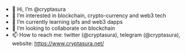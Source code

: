 - 👋 Hi, I’m @cryptasura
- 👀 I’m interested in blockchain, crypto-currency and web3 tech
- 🌱 I’m currently learning ipfs and web3 dapps
- 💞️ I’m looking to collaborate on blockchain
- 📫 How to reach me: twitter (@cryptasura), telegram (@cryptasura), website: https://www.cryptasura.net/

<!---
cryptasura/cryptasura is a ✨ special ✨ repository because its `README.md` (this file) appears on your GitHub profile.
You can click the Preview link to take a look at your changes.
--->
